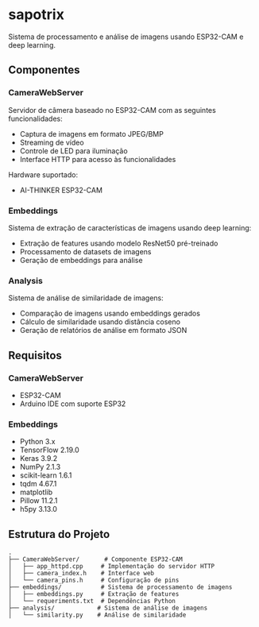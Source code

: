 # sapotrix

Sistema de processamento e análise de imagens usando ESP32-CAM e deep learning.

## Componentes

### CameraWebServer
Servidor de câmera baseado no ESP32-CAM com as seguintes funcionalidades:
- Captura de imagens em formato JPEG/BMP
- Streaming de vídeo
- Controle de LED para iluminação
- Interface HTTP para acesso às funcionalidades

Hardware suportado:
- AI-THINKER ESP32-CAM

### Embeddings
Sistema de extração de características de imagens usando deep learning:
- Extração de features usando modelo ResNet50 pré-treinado
- Processamento de datasets de imagens
- Geração de embeddings para análise

### Analysis
Sistema de análise de similaridade de imagens:
- Comparação de imagens usando embeddings gerados
- Cálculo de similaridade usando distância coseno
- Geração de relatórios de análise em formato JSON

## Requisitos

### CameraWebServer
- ESP32-CAM
- Arduino IDE com suporte ESP32

### Embeddings
- Python 3.x
- TensorFlow 2.19.0
- Keras 3.9.2
- NumPy 2.1.3
- scikit-learn 1.6.1
- tqdm 4.67.1
- matplotlib
- Pillow 11.2.1
- h5py 3.13.0

## Estrutura do Projeto
```
.
├── CameraWebServer/       # Componente ESP32-CAM
│   ├── app_httpd.cpp     # Implementação do servidor HTTP
│   ├── camera_index.h    # Interface web
│   └── camera_pins.h     # Configuração de pins
├── embeddings/           # Sistema de processamento de imagens
│   ├── embeddings.py     # Extração de features
│   └── requeriments.txt  # Dependências Python
├── analysis/            # Sistema de análise de imagens
│   └── similarity.py    # Análise de similaridade
```